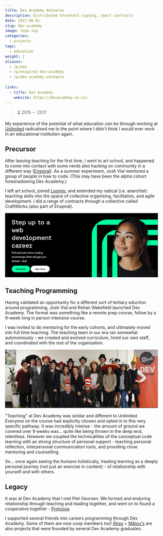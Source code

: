```yaml
---
title: Dev Academy Aotearoa
description: Distributed threshold signing, smart contracts
date: 2017-06-01
slug: dev-academy
image: logo.svg
categories:
  - projects
tags:
  - education
weight: 1
aliases:
  - /p/eda
  - /p/enspiral-dev-academy
  - /p/dev-academy-aoteaora

links:
  - title: Dev Academy
    website: https://devacademy.co.nz/
---
```


> ⏳ 2015 -- 2017 <br />

My experience of the potential of what education *can* be through working at 
[Unlimited](/p/unlimited) radicalised me to the point where I didn't think I
would ever work in an educational institution again.


## Precursor

After leaving teaching for the first time, I went to art school, and happened to
come into contact with some nerds also hacking on community in a different way
([Enspiral](https://www.enspiral.com)). As a summer experiment, Josh Vial
mentored a group of people in how to code. (This may have been the _alpha_
cohort foreshadowing Dev Academy.)

I left art school, joined [Loomio](/p/loomio), and extended my radical (i.e.
anarchist) teaching skills into the space of collective organising,
facilitation, and agile development. I did a range of contracts through a
collective called CraftWorks (also part of Enspiral). 

![](banner.png)


## Teaching Programming

Having validated an opportunity for a different sort of tertiary eduction around
programming, Josh Vial and Rohan Wakefield launched Dev Academy. The format was
something like a remote prep course, follow by a 9-week long in person
intensive course.

I was invited to do mentoring for the early cohorts, and ultimately moved into
full time teaching. The teaching team in our era ran somewhat autonomously - we
created and evolved curriculum, hired our own staff, and coordinated with the
rest of the organisation.

![A cohort of students graduating Dev Academy](eda.png)

"Teaching" at Dev Academy was similar and different to Unlimited. Everyone on
the course had explicitly chosen and opted in to this very specific pathway.
It was incredibly intense - the amount of ground we covered over 9 weeks was...
quite like being thrown in the deep end, relentless. However we coupled the
technicalities of the conceptual code learning with an strong structure of
personal support - teaching personal reflection, interpersonal communication
tools, and providing close mentoring and counselling.

So... once again seeing the humans holistically, treating learning as a deeply
personal journey (not just an exercise in content) - of relationship with
yourself and with others.

## Legacy

It was at Dev Academy that I met Piet Geursen. We formed and enduring
relationship through teaching and leading together, and went on to found
a cooperative together - [Protozoa](/p/protozoa).

I supported several friends into careers programming through Dev Academy.
Some of them are now coop members too! [Āhau](/p/ahau) + [Mātou's](/p/matou) 
are also projects that were founded by several Dev Academy graduates.


